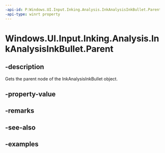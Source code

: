 ```yaml
---
-api-id: P:Windows.UI.Input.Inking.Analysis.InkAnalysisInkBullet.Parent
-api-type: winrt property
---
```


<!-- Property syntax.
public IInkAnalysisNode Parent { get; }
-->

# Windows.UI.Input.Inking.Analysis.InkAnalysisInkBullet.Parent

## -description

Gets the parent node of the InkAnalysisInkBullet object.

## -property-value

## -remarks

## -see-also

## -examples

